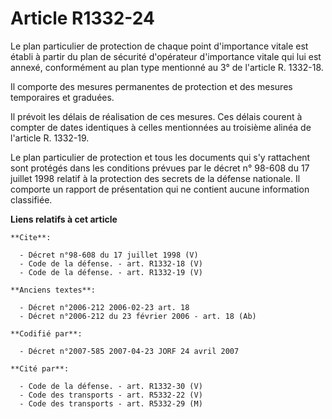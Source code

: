 # Article R1332-24

Le plan particulier de protection de chaque point d'importance vitale est établi à partir du plan de sécurité d'opérateur
d'importance vitale qui lui est annexé, conformément au plan type mentionné au 3° de l'article R. 1332-18. 

Il comporte des mesures permanentes de protection et des mesures temporaires et graduées. 

Il prévoit les délais de réalisation de ces mesures. Ces délais courent à compter de dates identiques à celles mentionnées au
troisième alinéa de l'article R. 1332-19. 

Le plan particulier de protection et tous les documents qui s'y rattachent sont protégés dans les conditions prévues par le
décret n° 98-608 du 17 juillet 1998 relatif à la protection des secrets de la défense nationale. Il comporte un rapport de
présentation qui ne contient aucune information classifiée.

**Liens relatifs à cet article**

	**Cite**:

	  - Décret n°98-608 du 17 juillet 1998 (V)
	  - Code de la défense. - art. R1332-18 (V)
	  - Code de la défense. - art. R1332-19 (V)

	**Anciens textes**:

	  - Décret n°2006-212 2006-02-23 art. 18
	  - Décret n°2006-212 du 23 février 2006 - art. 18 (Ab)

	**Codifié par**:

	  - Décret n°2007-585 2007-04-23 JORF 24 avril 2007

	**Cité par**:

	  - Code de la défense. - art. R1332-30 (V)
	  - Code des transports - art. R5332-22 (V)
	  - Code des transports - art. R5332-29 (M)
